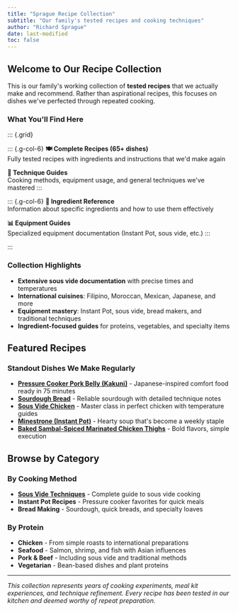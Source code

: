 ```yaml
---
title: "Sprague Recipe Collection"
subtitle: "Our family's tested recipes and cooking techniques"
author: "Richard Sprague"
date: last-modified
toc: false
---
```


## Welcome to Our Recipe Collection

This is our family's working collection of **tested recipes** that we actually make and recommend. Rather than aspirational recipes, this focuses on dishes we've perfected through repeated cooking.

### What You'll Find Here

::: {.grid}

::: {.g-col-6}
**🍽️ Complete Recipes (65+ dishes)**  
Fully tested recipes with ingredients and instructions that we'd make again

**🔧 Technique Guides**  
Cooking methods, equipment usage, and general techniques we've mastered
:::

::: {.g-col-6}
**🥬 Ingredient Reference**  
Information about specific ingredients and how to use them effectively

**📊 Equipment Guides**  
Specialized equipment documentation (Instant Pot, sous vide, etc.)
:::

:::

### Collection Highlights

- **Extensive sous vide documentation** with precise times and temperatures
- **International cuisines**: Filipino, Moroccan, Mexican, Japanese, and more  
- **Equipment mastery**: Instant Pot, sous vide, bread makers, and traditional techniques
- **Ingredient-focused guides** for proteins, vegetables, and specialty items

## Featured Recipes

### Standout Dishes We Make Regularly

- **[Pressure Cooker Pork Belly (Kakuni)](export/Pressure%20Cooker%20Pork%20Belly%20(Kakuni).md)** - Japanese-inspired comfort food ready in 75 minutes
- **[Sourdough Bread](export/Sourdough%20Bread.md)** - Reliable sourdough with detailed technique notes
- **[Sous Vide Chicken](export/Sous%20Vide%20Chicken.md)** - Master class in perfect chicken with temperature guides
- **[Minestrone (Instant Pot)](export/Minestrone%20(Instant%20Pot).md)** - Hearty soup that's become a weekly staple
- **[Baked Sambal-Spiced Marinated Chicken Thighs](export/Baked%20Sambal-Spiced%20Marinated%20Chicken%20Thighs.md)** - Bold flavors, simple execution

## Browse by Category

### By Cooking Method
- **[Sous Vide Techniques](export/Summary-%20Sous%20Vide.md)** - Complete guide to sous vide cooking
- **Instant Pot Recipes** - Pressure cooker favorites for quick meals
- **Bread Making** - Sourdough, quick breads, and specialty loaves

### By Protein
- **Chicken** - From simple roasts to international preparations  
- **Seafood** - Salmon, shrimp, and fish with Asian influences
- **Pork & Beef** - Including sous vide and traditional methods
- **Vegetarian** - Bean-based dishes and plant proteins

---

*This collection represents years of cooking experiments, meal kit experiences, and technique refinement. Every recipe has been tested in our kitchen and deemed worthy of repeat preparation.*
